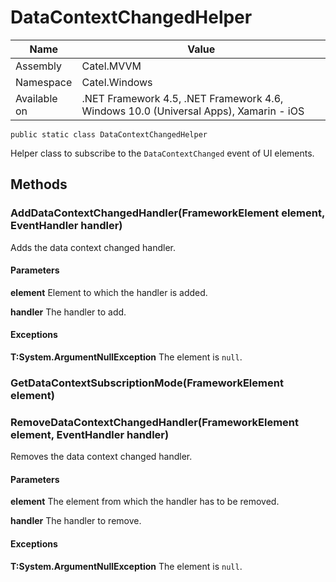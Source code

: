 

# DataContextChangedHelper

Name|Value
---|---
Assembly|Catel.MVVM
Namespace|Catel.Windows
Available on|.NET Framework 4.5, .NET Framework 4.6, Windows 10.0 (Universal Apps), Xamarin - iOS

```
public static class DataContextChangedHelper
```

Helper class to subscribe to the ```DataContextChanged``` event of UI elements.



## Methods

### AddDataContextChangedHandler(FrameworkElement element, EventHandler<DependencyPropertyValueChangedEventArgs> handler)

Adds the data context changed handler.

#### Parameters

**element**
Element to which the handler is added.

**handler**
The handler to add.

#### Exceptions

**T:System.ArgumentNullException**
The element is ```null```.



### GetDataContextSubscriptionMode(FrameworkElement element)

### RemoveDataContextChangedHandler(FrameworkElement element, EventHandler<DependencyPropertyValueChangedEventArgs> handler)

Removes the data context changed handler.

#### Parameters

**element**
The element from which the handler has to be removed.

**handler**
The handler to remove.

#### Exceptions

**T:System.ArgumentNullException**
The element is ```null```.



